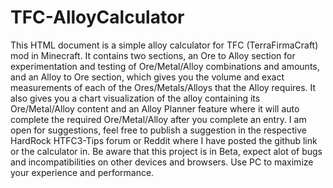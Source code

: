# TFC-AlloyCalculator
This HTML document is a simple alloy calculator for TFC (TerraFirmaCraft) mod in Minecraft. 
It contains two sections, an Ore to Alloy section for experimentation and testing of Ore/Metal/Alloy combinations and amounts, and an Alloy to Ore section, which gives you the volume and exact measurements of each of the Ores/Metals/Alloys that the Alloy requires.
It also gives you a chart visualization of the alloy containing its Ore/Metal/Alloy content and an Alloy Planner feature where it will auto complete the required Ore/Metal/Alloy after you complete an entry.
I am open for suggestions, feel free to publish a suggestion in the respective HardRock HTFC3-Tips forum or Reddit where I have posted the github link or the calculator in. 
Be aware that this project is in Beta, expect alot of bugs and incompatibilities on other devices and browsers. Use PC to maximize your experience and performance.
